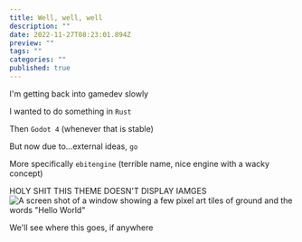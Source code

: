 ```yaml
---
title: Well, well, well
description: ""
date: 2022-11-27T08:23:01.894Z
preview: ""
tags: ""
categories: ""
published: true
---
```

I'm getting back into gamedev slowly

I wanted to do something in `Rust`

Then `Godot 4` (whenever that is stable)

But now due to...external ideas, `go`

More specifically `ebitengine` (terrible name, nice engine with a wacky concept)

HOLY SHIT THIS THEME DOESN'T DISPLAY IAMGES
![A screen shot of a window showing a few pixel art tiles of ground and the words "Hello World"](https://i.imgur.com/BT1p0r4.png)

We'll see where this goes, if anywhere
